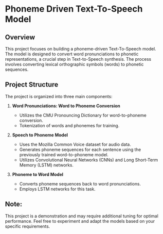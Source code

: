 # Phoneme Driven Text-To-Speech Model

## Overview

This project focuses on building a phoneme-driven Text-To-Speech model. The model is designed to convert word pronunciations to phonetic representations, a crucial step in Text-to-Speech synthesis. The process involves converting lexical orthographic symbols (words) to phonetic sequences.

## Project Structure

The project is organized into three main components:

1. **Word Pronunciations: Word to Phoneme Conversion**
   - Utilizes the CMU Pronouncing Dictionary for word-to-phoneme conversion.
   - Tokenization of words and phonemes for training.

2. **Speech to Phoneme Model**
   - Uses the Mozilla Common Voice dataset for audio data.
   - Generates phoneme sequences for each sentence using the previously trained word-to-phoneme model.
   - Utilizes Convolutional Neural Networks (CNNs) and Long Short-Term Memory (LSTM) networks.

3. **Phoneme to Word Model**
   - Converts phoneme sequences back to word pronunciations.
   - Employs LSTM networks for this task.

## Note:
This project is a demonstration and may require additional tuning for optimal performance. Feel free to experiment and adapt the models based on your specific requirements.
